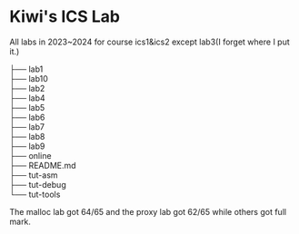 # Kiwi's ICS Lab

All labs in 2023~2024 for course ics1&ics2 except lab3(I forget where I put it.)

├── lab1  
├── lab10  
├── lab2  
├── lab4  
├── lab5  
├── lab6  
├── lab7  
├── lab8  
├── lab9  
├── online  
├── README.md  
├── tut-asm  
├── tut-debug  
└── tut-tools  

The malloc lab got 64/65 and the proxy lab got 62/65 while others got full mark.